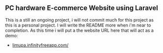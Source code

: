 ## PC hardware E-commerce Website using Laravel 

This is a still an ongoing project, i will not commit much for this project as this is a personal project. I will write the README more when i'm near to completion.
As this time i will put a the website URL here that will act as a demo:

- [limupa.infinityfreeapp.com/](http://limupa.infinityfreeapp.com/)
